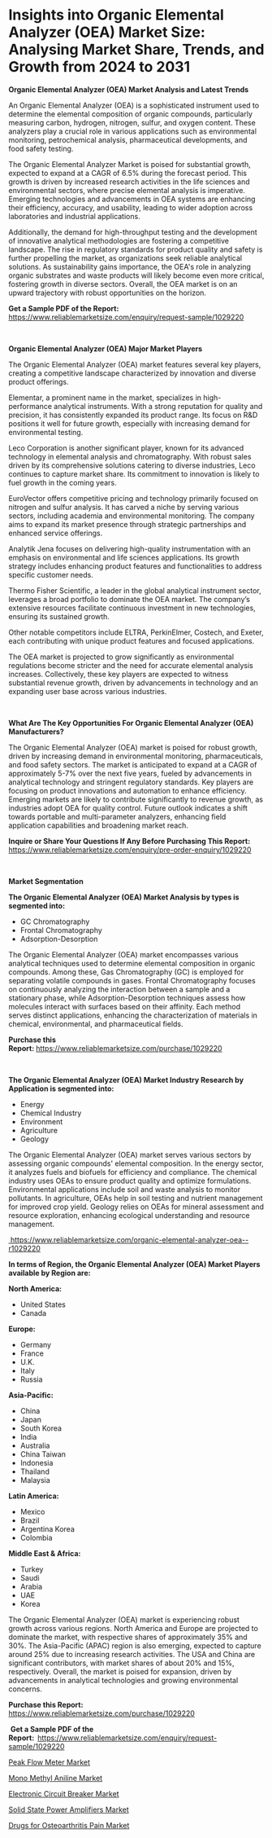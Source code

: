 <p><h1>Insights into Organic Elemental Analyzer (OEA) Market Size: Analysing Market Share, Trends, and Growth from 2024 to 2031</h1></p><p><strong>Organic Elemental Analyzer (OEA) Market Analysis and Latest Trends</strong></p>
<p><p>An Organic Elemental Analyzer (OEA) is a sophisticated instrument used to determine the elemental composition of organic compounds, particularly measuring carbon, hydrogen, nitrogen, sulfur, and oxygen content. These analyzers play a crucial role in various applications such as environmental monitoring, petrochemical analysis, pharmaceutical developments, and food safety testing. </p><p>The Organic Elemental Analyzer Market is poised for substantial growth, expected to expand at a CAGR of 6.5% during the forecast period. This growth is driven by increased research activities in the life sciences and environmental sectors, where precise elemental analysis is imperative. Emerging technologies and advancements in OEA systems are enhancing their efficiency, accuracy, and usability, leading to wider adoption across laboratories and industrial applications. </p><p>Additionally, the demand for high-throughput testing and the development of innovative analytical methodologies are fostering a competitive landscape. The rise in regulatory standards for product quality and safety is further propelling the market, as organizations seek reliable analytical solutions. As sustainability gains importance, the OEA's role in analyzing organic substrates and waste products will likely become even more critical, fostering growth in diverse sectors. Overall, the OEA market is on an upward trajectory with robust opportunities on the horizon.</p></p>
<p><strong>Get a Sample PDF of the Report:&nbsp;</strong> <a href="https://www.reliablemarketsize.com/enquiry/request-sample/1029220?utm_campaign=1952&utm_medium=2&utm_source=Github&utm_content=ia&utm_term=25122024&utm_id=organic-elemental-analyzer-oea">https://www.reliablemarketsize.com/enquiry/request-sample/1029220</a></p>
<p>&nbsp;</p>
<p><strong>Organic Elemental Analyzer (OEA) Major Market Players</strong></p>
<p><p>The Organic Elemental Analyzer (OEA) market features several key players, creating a competitive landscape characterized by innovation and diverse product offerings.</p><p>Elementar, a prominent name in the market, specializes in high-performance analytical instruments. With a strong reputation for quality and precision, it has consistently expanded its product range. Its focus on R&D positions it well for future growth, especially with increasing demand for environmental testing.</p><p>Leco Corporation is another significant player, known for its advanced technology in elemental analysis and chromatography. With robust sales driven by its comprehensive solutions catering to diverse industries, Leco continues to capture market share. Its commitment to innovation is likely to fuel growth in the coming years.</p><p>EuroVector offers competitive pricing and technology primarily focused on nitrogen and sulfur analysis. It has carved a niche by serving various sectors, including academia and environmental monitoring. The company aims to expand its market presence through strategic partnerships and enhanced service offerings.</p><p>Analytik Jena focuses on delivering high-quality instrumentation with an emphasis on environmental and life sciences applications. Its growth strategy includes enhancing product features and functionalities to address specific customer needs.</p><p>Thermo Fisher Scientific, a leader in the global analytical instrument sector, leverages a broad portfolio to dominate the OEA market. The company’s extensive resources facilitate continuous investment in new technologies, ensuring its sustained growth.</p><p>Other notable competitors include ELTRA, PerkinElmer, Costech, and Exeter, each contributing with unique product features and focused applications.</p><p>The OEA market is projected to grow significantly as environmental regulations become stricter and the need for accurate elemental analysis increases. Collectively, these key players are expected to witness substantial revenue growth, driven by advancements in technology and an expanding user base across various industries.</p></p>
<p>&nbsp;</p>
<p><strong>What Are The Key Opportunities For Organic Elemental Analyzer (OEA) Manufacturers?</strong></p>
<p><p>The Organic Elemental Analyzer (OEA) market is poised for robust growth, driven by increasing demand in environmental monitoring, pharmaceuticals, and food safety sectors. The market is anticipated to expand at a CAGR of approximately 5-7% over the next five years, fueled by advancements in analytical technology and stringent regulatory standards. Key players are focusing on product innovations and automation to enhance efficiency. Emerging markets are likely to contribute significantly to revenue growth, as industries adopt OEA for quality control. Future outlook indicates a shift towards portable and multi-parameter analyzers, enhancing field application capabilities and broadening market reach.</p></p>
<p><strong>Inquire or Share Your Questions If Any Before Purchasing This Report:</strong> <a href="https://www.reliablemarketsize.com/enquiry/pre-order-enquiry/1029220?utm_campaign=1952&utm_medium=2&utm_source=Github&utm_content=ia&utm_term=25122024&utm_id=organic-elemental-analyzer-oea">https://www.reliablemarketsize.com/enquiry/pre-order-enquiry/1029220</a></p>
<p>&nbsp;</p>
<p><strong>Market Segmentation</strong></p>
<p><strong>The Organic Elemental Analyzer (OEA) Market Analysis by types is segmented into:</strong></p>
<p><ul><li>GC Chromatography</li><li>Frontal Chromatography</li><li>Adsorption-Desorption</li></ul></p>
<p><p>The Organic Elemental Analyzer (OEA) market encompasses various analytical techniques used to determine elemental composition in organic compounds. Among these, Gas Chromatography (GC) is employed for separating volatile compounds in gases. Frontal Chromatography focuses on continuously analyzing the interaction between a sample and a stationary phase, while Adsorption-Desorption techniques assess how molecules interact with surfaces based on their affinity. Each method serves distinct applications, enhancing the characterization of materials in chemical, environmental, and pharmaceutical fields.</p></p>
<p><strong>Purchase this Report:&nbsp;</strong><a href="https://www.reliablemarketsize.com/purchase/1029220?utm_campaign=1952&utm_medium=2&utm_source=Github&utm_content=ia&utm_term=25122024&utm_id=organic-elemental-analyzer-oea">https://www.reliablemarketsize.com/purchase/1029220</a></p>
<p>&nbsp;</p>
<p><strong>The Organic Elemental Analyzer (OEA) Market Industry Research by Application is segmented into:</strong></p>
<p><ul><li>Energy</li><li>Chemical Industry</li><li>Environment</li><li>Agriculture</li><li>Geology</li></ul></p>
<p><p>The Organic Elemental Analyzer (OEA) market serves various sectors by assessing organic compounds' elemental composition. In the energy sector, it analyzes fuels and biofuels for efficiency and compliance. The chemical industry uses OEAs to ensure product quality and optimize formulations. Environmental applications include soil and waste analysis to monitor pollutants. In agriculture, OEAs help in soil testing and nutrient management for improved crop yield. Geology relies on OEAs for mineral assessment and resource exploration, enhancing ecological understanding and resource management.</p></p>
<p><a href="https://www.reliablemarketsize.com/organic-elemental-analyzer-oea--r1029220?utm_campaign=1952&utm_medium=2&utm_source=Github&utm_content=ia&utm_term=25122024&utm_id=organic-elemental-analyzer-oea">&nbsp;https://www.reliablemarketsize.com/organic-elemental-analyzer-oea--r1029220</a></p>
<p><strong>In terms of Region, the Organic Elemental Analyzer (OEA) Market Players available by Region are:</strong></p>
<p>
    <p> <strong> North America: </strong>
        <ul>
            <li>United States</li>
            <li>Canada</li>
        </ul>
        </p> 
    <p> <strong> Europe: </strong>
        <ul>
            <li>Germany</li>
            <li>France</li>
            <li>U.K.</li>
            <li>Italy</li>
            <li>Russia</li>
        </ul>
        </p> 
    <p> <strong> Asia-Pacific: </strong>
        <ul>
            <li>China</li>
            <li>Japan</li>
            <li>South Korea</li>
            <li>India</li>
            <li>Australia</li>
            <li>China Taiwan</li>
            <li>Indonesia</li>
            <li>Thailand</li>
            <li>Malaysia</li>
        </ul>
        </p> 
    <p> <strong> Latin America: </strong>
        <ul>
            <li>Mexico</li>
            <li>Brazil</li>
            <li>Argentina Korea</li>
            <li>Colombia</li>
        </ul>
        </p> 
    <p> <strong> Middle East & Africa: </strong>
        <ul>
            <li>Turkey</li>
            <li>Saudi</li>
            <li>Arabia</li>
            <li>UAE</li>
            <li>Korea</li>
        </ul>
    </p>
    </p>
<p><p>The Organic Elemental Analyzer (OEA) market is experiencing robust growth across various regions. North America and Europe are projected to dominate the market, with respective shares of approximately 35% and 30%. The Asia-Pacific (APAC) region is also emerging, expected to capture around 25% due to increasing research activities. The USA and China are significant contributors, with market shares of about 20% and 15%, respectively. Overall, the market is poised for expansion, driven by advancements in analytical technologies and growing environmental concerns.</p></p>
<p><strong>Purchase this Report: </strong><a href="https://www.reliablemarketsize.com/purchase/1029220?utm_campaign=1952&utm_medium=2&utm_source=Github&utm_content=ia&utm_term=25122024&utm_id=organic-elemental-analyzer-oea">https://www.reliablemarketsize.com/purchase/1029220</a></p>
<p>&nbsp;<strong>Get a Sample PDF of the Report:&nbsp;&nbsp;</strong><a href="https://www.reliablemarketsize.com/enquiry/request-sample/1029220?utm_campaign=1952&utm_medium=2&utm_source=Github&utm_content=ia&utm_term=25122024&utm_id=organic-elemental-analyzer-oea">https://www.reliablemarketsize.com/enquiry/request-sample/1029220</a></p>
<p><strong></strong></p>
<p><p><a href="https://www.linkedin.com/pulse/insight-peak-flow-meter-market-size-expected-cagr-69-from-kgsae?utm_campaign=1952&utm_medium=2&utm_source=Github&utm_content=ia&utm_term=25122024&utm_id=organic-elemental-analyzer-oea">Peak Flow Meter Market</a></p><p><a href="https://www.linkedin.com/pulse/c-glance-reports-anmec?utm_campaign=1952&utm_medium=2&utm_source=Github&utm_content=ia&utm_term=25122024&utm_id=organic-elemental-analyzer-oea">Mono Methyl Aniline Market</a></p><p><a href="https://www.linkedin.com/pulse/assessing-effect-ofcompany-theelectronic-circuit-breaker-market-qlwre?utm_campaign=1952&utm_medium=2&utm_source=Github&utm_content=ia&utm_term=25122024&utm_id=organic-elemental-analyzer-oea">Electronic Circuit Breaker Market</a></p><p><a href="https://www.linkedin.com/pulse/solid-state-power-amplifiers-value-chain-analysis-from-raw-materials-jfcve?utm_campaign=1952&utm_medium=2&utm_source=Github&utm_content=ia&utm_term=25122024&utm_id=organic-elemental-analyzer-oea">Solid State Power Amplifiers Market</a></p><p><a href="https://www.linkedin.com/pulse/tracking-emerging-trends-drugs-osteoarthritis-pain-market-projected-67sic?utm_campaign=1952&utm_medium=2&utm_source=Github&utm_content=ia&utm_term=25122024&utm_id=organic-elemental-analyzer-oea">Drugs for Osteoarthritis Pain Market</a></p></p>